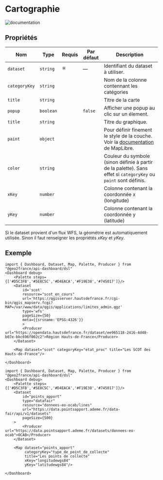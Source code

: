 # Cartographie

![documentation](https://maplibre.org/maplibre-style-spec/layers/#paint)

## Propriétés

| Nom           | Type                      | Requis | Par défaut | Description |
|----------------|---------------------------|--------|------------|-------------|
| `dataset`      | `string`                  | ✳️      | —          | Identifiant du dataset à utiliser. |
| `categoryKey`  | `string`                  |       |          | Nom de la colonne contennant les catégories |
| `title  `     | `string`                  |        |          | Titre de la carte |
| `popup`  | `boolean`                  |        | `false`           | Afficher une popup au clic sur un élement. |
| `title`        | `string`                  |        |           | Titre du graphique. |
| `paint`        | `object`                 |        |     | Pour définir finement le style de la couche. Voir la  [documentation](https://maplibre.org/maplibre-style-spec/layers/#paint) de MapLibre. |
| `color`     | `string`        |        |           | Couleur du symbole (sinon définie à partir de la palette). Sans effet si `categoryKey` ou  `paint` sont définis.  |
| `xKey`     | `number`        |        |           | Colonne contenant la coordonnée x (longitude)  |
| `yKey`     | `number`        |        |           | Colonne contenant la coordonnée y (latitude)  |

Si le dataset provient d'un flux WFS, la géométrie est automatiquement utilisée. Sinon il faut renseigner les propriétés _xKey_ et _yKey_.

## Exemple

```tsx
import { Dashboard, Dataset, Map, Palette, Producer } from "@geo2france/api-dashboard/dsl"
<Dashboard debug>
    <Palette steps={['#D5C3FB','#5E8C5C','#D4EACA','#F19E38','#745017']}/>
    <Dataset 
        id='scot'
        resource="scot_en_cours"
        url='https://qgisserver.hautsdefrance.fr/cgi-bin/qgis_mapserv.fcgi?MAP=/var/www/data/qgis/applications/limites_admin.qgz'
        type='wfs'
        pageSize={50}
        meta={{srsname:'EPSG:4326'}}
        >
        <Producer url="https://opendata.hautsdefrance.fr/dataset/ee965118-2416-4d48-b07e-bbc696f002c2">Région Hauts-de-France</Producer>
    </Dataset>

    <Map dataset="scot" categoryKey="etat_proc" title="Les SCOT des Hauts-de-France"/>

</Dashboard>
```

```tsx
import { Dashboard, Dataset, Map, Palette, Producer } from "@geo2france/api-dashboard/dsl"
<Dashboard debug>
    <Palette steps={['#D5C3FB','#5E8C5C','#D4EACA','#F19E38','#745017']}/>
    <Dataset 
        id="points_apport"
        type="datafair"
        resource="donnees-eo-ocab/lines"
        url="https://data.pointsapport.ademe.fr/data-fair/api/v1/datasets"
        pageSize={500}
    >
        <Producer url="https://data.pointsapport.ademe.fr/datasets/donnees-eo-ocab">OCAB</Producer>
    </Dataset>

    <Map dataset="points_apport"
         categoryKey="type_de_point_de_collecte" 
         title="Les points de collecte" 
         xKey="longitudewgs84" 
         yKey="latitudewgs84"/>

</Dashboard>
```